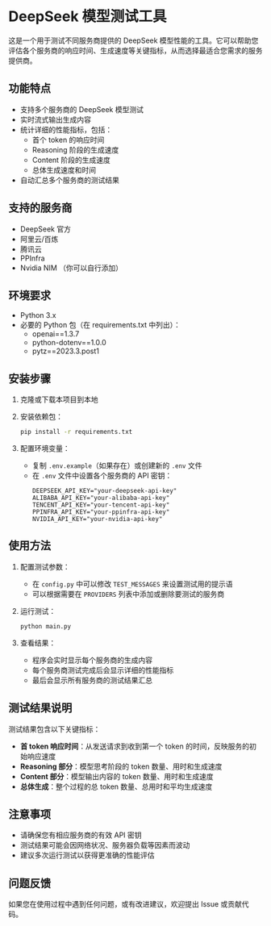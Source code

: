 # DeepSeek 模型测试工具

这是一个用于测试不同服务商提供的 DeepSeek 模型性能的工具。它可以帮助您评估各个服务商的响应时间、生成速度等关键指标，从而选择最适合您需求的服务提供商。

## 功能特点

- 支持多个服务商的 DeepSeek 模型测试
- 实时流式输出生成内容
- 统计详细的性能指标，包括：
  - 首个 token 的响应时间
  - Reasoning 阶段的生成速度
  - Content 阶段的生成速度
  - 总体生成速度和时间
- 自动汇总多个服务商的测试结果

## 支持的服务商

- DeepSeek 官方
- 阿里云/百炼
- 腾讯云
- PPInfra
- Nvidia NIM
（你可以自行添加）

## 环境要求

- Python 3.x
- 必要的 Python 包（在 requirements.txt 中列出）：
  - openai==1.3.7
  - python-dotenv==1.0.0
  - pytz==2023.3.post1

## 安装步骤

1. 克隆或下载本项目到本地

2. 安装依赖包：
   ```bash
   pip install -r requirements.txt
   ```

3. 配置环境变量：
   - 复制 `.env.example`（如果存在）或创建新的 `.env` 文件
   - 在 `.env` 文件中设置各个服务商的 API 密钥：
     ```
     DEEPSEEK_API_KEY="your-deepseek-api-key"
     ALIBABA_API_KEY="your-alibaba-api-key"
     TENCENT_API_KEY="your-tencent-api-key"
     PPINFRA_API_KEY="your-ppinfra-api-key"
     NVIDIA_API_KEY="your-nvidia-api-key"
     ```

## 使用方法

1. 配置测试参数：
   - 在 `config.py` 中可以修改 `TEST_MESSAGES` 来设置测试用的提示语
   - 可以根据需要在 `PROVIDERS` 列表中添加或删除要测试的服务商

2. 运行测试：
   ```bash
   python main.py
   ```

3. 查看结果：
   - 程序会实时显示每个服务商的生成内容
   - 每个服务商测试完成后会显示详细的性能指标
   - 最后会显示所有服务商的测试结果汇总

## 测试结果说明

测试结果包含以下关键指标：

- **首 token 响应时间**：从发送请求到收到第一个 token 的时间，反映服务的初始响应速度
- **Reasoning 部分**：模型思考阶段的 token 数量、用时和生成速度
- **Content 部分**：模型输出内容的 token 数量、用时和生成速度
- **总体生成**：整个过程的总 token 数量、总用时和平均生成速度

## 注意事项

- 请确保您有相应服务商的有效 API 密钥
- 测试结果可能会因网络状况、服务器负载等因素而波动
- 建议多次运行测试以获得更准确的性能评估

## 问题反馈

如果您在使用过程中遇到任何问题，或有改进建议，欢迎提出 Issue 或贡献代码。